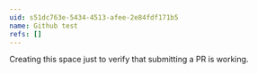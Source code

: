 ```yaml
---
uid: s51dc763e-5434-4513-afee-2e84fdf171b5
name: Github test
refs: []
---
```

Creating this space just to verify that submitting a PR is working.

